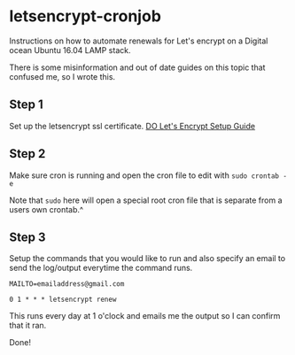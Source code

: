 # letsencrypt-cronjob
Instructions on how to automate renewals for Let's encrypt on a Digital ocean Ubuntu 16.04 LAMP stack.

There is some misinformation and out of date guides on this topic that confused me, so I wrote this.

## Step 1
Set up  the letsencrypt ssl certificate. [DO Let's Encrypt Setup Guide](https://www.digitalocean.com/community/tutorials/how-to-secure-apache-with-let-s-encrypt-on-ubuntu-16-04)

## Step 2 
Make sure cron is running and open the cron file to edit with `sudo crontab -e`

Note that `sudo` here will open a special root cron file that is separate from a users own crontab.^

## Step 3
Setup the commands that you would like to run and also specify an email to send the log/output everytime the command runs.

`MAILTO=emailaddress@gmail.com`

`0 1 * * * letsencrypt renew`

This runs every day at 1 o'clock and emails me the output so I can confirm that it ran.

Done!
